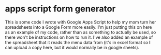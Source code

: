 # apps script form generator
This is some code I wrote with Google Apps Script to help my mom turn her spreadsheets into a Google Form more easily. I'm just putting this on here as an example of my code, rather than as something to actually be used, so there won't be instructions on how to run it. I've also added an example of the spreadsheet that it reads the menu data from (it's in excel format so I can upload a copy here, but it would normally be in google sheets).
